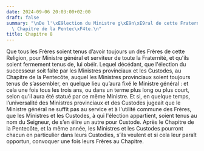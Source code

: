 ```yaml
---
date: 2024-09-06 20:03:00+02:00
draft: false
summary: "\nDe l'\xE9lection du Ministre g\xE9n\xE9ral de cette Fraternit\xE9 et du\
  \ Chapitre de la Pentec\xF4te.\n"
title: Chapitre 8
---
```





Que tous les Frères soient tenus d’avoir toujours un des Frères de cette Religion, pour Ministre général et serviteur de toute la Fraternité, et qu'ils soient fermement tenus de, lui obéir. Lequel décédant, que l'élection du successeur soit faite par les Ministres provinciaux et les Custodes, au Chapitre de la Pentecôte, auquel les Ministres provinciaux soient toujours tenus de s’assembler, en quelque lieu qu’aura fixé le Ministre général : et cela une fois tous les trois ans, ou dans un terme plus long ou plus court, selon qu'il aura été statué par ce même Ministre. Et si, en quelque temps, l’universalité des Ministres provinciaux et des Custodes jugeait que le Ministre général ne suffit pas au service et à l'utilité commune des Frères, que les Ministres et les Custodes, à qui l'élection appartient, soient tenus au nom du Seigneur, de s’en élire un autre pour Custode. Après le Chapitre de la Pentecôte, et la même année, les Ministres et les Custodes pourront chacun en particulier dans leurs Custodies, s’ils veulent et si cela leur paraît opportun, convoquer une fois leurs Frères au Chapitre.

